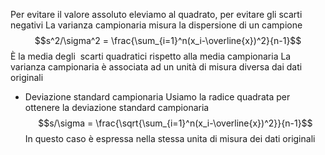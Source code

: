 Per evitare il valore assoluto eleviamo al quadrato, per evitare gli scarti negativi
La varianza campionaria misura la dispersione di un campione
$$s^2/\sigma^2 = \frac{\sum_{i=1}^n(x_i-\overline{x})^2}{n-1}$$
È la media degli  scarti quadratici rispetto alla media campionaria
La varianza campionaria è associata ad un unità di misura diversa dai dati originali

- Deviazione standard campionaria
Usiamo la radice quadrata per ottenere la deviazione standard campionaria
$$s/\sigma = \frac{\sqrt{\sum_{i=1}^n(x_i-\overline{x})^2}}{n-1}$$
In questo caso è espressa nella stessa unita di misura dei dati originali